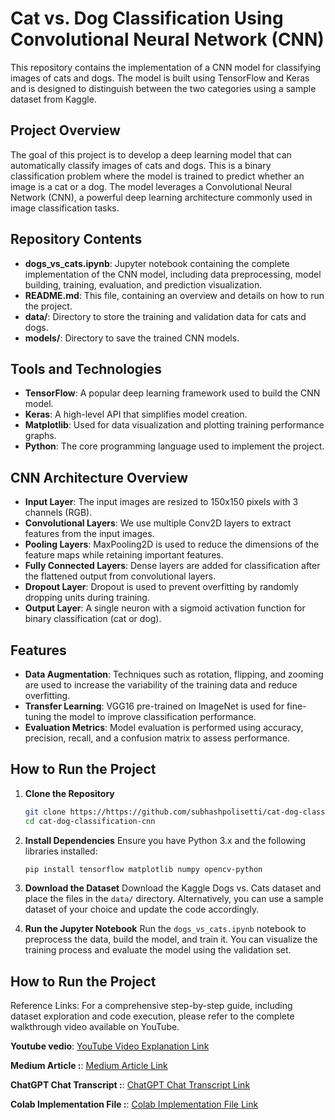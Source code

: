 # Cat vs. Dog Classification Using Convolutional Neural Network (CNN)

This repository contains the implementation of a CNN model for classifying images of cats and dogs. The model is built using TensorFlow and Keras and is designed to distinguish between the two categories using a sample dataset from Kaggle.

## Project Overview

The goal of this project is to develop a deep learning model that can automatically classify images of cats and dogs. This is a binary classification problem where the model is trained to predict whether an image is a cat or a dog. The model leverages a Convolutional Neural Network (CNN), a powerful deep learning architecture commonly used in image classification tasks.

## Repository Contents

- **dogs_vs_cats.ipynb**: Jupyter notebook containing the complete implementation of the CNN model, including data preprocessing, model building, training, evaluation, and prediction visualization.
- **README.md**: This file, containing an overview and details on how to run the project.
- **data/**: Directory to store the training and validation data for cats and dogs.
- **models/**: Directory to save the trained CNN models.

## Tools and Technologies

- **TensorFlow**: A popular deep learning framework used to build the CNN model.
- **Keras**: A high-level API that simplifies model creation.
- **Matplotlib**: Used for data visualization and plotting training performance graphs.
- **Python**: The core programming language used to implement the project.

## CNN Architecture Overview

- **Input Layer**: The input images are resized to 150x150 pixels with 3 channels (RGB).
- **Convolutional Layers**: We use multiple Conv2D layers to extract features from the input images.
- **Pooling Layers**: MaxPooling2D is used to reduce the dimensions of the feature maps while retaining important features.
- **Fully Connected Layers**: Dense layers are added for classification after the flattened output from convolutional layers.
- **Dropout Layer**: Dropout is used to prevent overfitting by randomly dropping units during training.
- **Output Layer**: A single neuron with a sigmoid activation function for binary classification (cat or dog).

## Features

- **Data Augmentation**: Techniques such as rotation, flipping, and zooming are used to increase the variability of the training data and reduce overfitting.
- **Transfer Learning**: VGG16 pre-trained on ImageNet is used for fine-tuning the model to improve classification performance.
- **Evaluation Metrics**: Model evaluation is performed using accuracy, precision, recall, and a confusion matrix to assess performance.

## How to Run the Project

1. **Clone the Repository**
    ```bash
    git clone https://https://github.com/subhashpolisetti/cat-dog-classification-cnn
    cd cat-dog-classification-cnn
    ```

2. **Install Dependencies**
    Ensure you have Python 3.x and the following libraries installed:
    ```bash
    pip install tensorflow matplotlib numpy opencv-python
    ```

3. **Download the Dataset**
    Download the Kaggle Dogs vs. Cats dataset and place the files in the `data/` directory. Alternatively, you can use a sample dataset of your choice and update the code accordingly.

4. **Run the Jupyter Notebook**
    Run the `dogs_vs_cats.ipynb` notebook to preprocess the data, build the model, and train it. You can visualize the training process and evaluate the model using the validation set.

## How to Run the Project
  Reference Links:
    For a comprehensive step-by-step guide, including dataset exploration and code execution, please refer to the complete walkthrough video available on YouTube.

**Youtube vedio**: [YouTube Video Explanation Link](https://www.youtube.com/playlist?list=PL6O21IOHvBmfnPYmHJRWiovggjKClTI_w)

**Medium Article :**: [Medium Article Link](https://medium.com/@subhashr161347/classifying-dogs-and-cats-using-a-convolutional-neural-network-cnn-e58718ebf2e8)

**ChatGPT Chat Transcript :**: [ChatGPT Chat Transcript Link](https://chatgpt.com/share/67036fc0-ddb0-8009-9f9f-5c466cc07146)

**Colab Implementation File :**: [Colab Implementation File Link](https://colab.research.google.com/drive/1hDnyJKnLlQQFpzhDeYgCFgW8qm2rlen-?usp=sharing)

    


